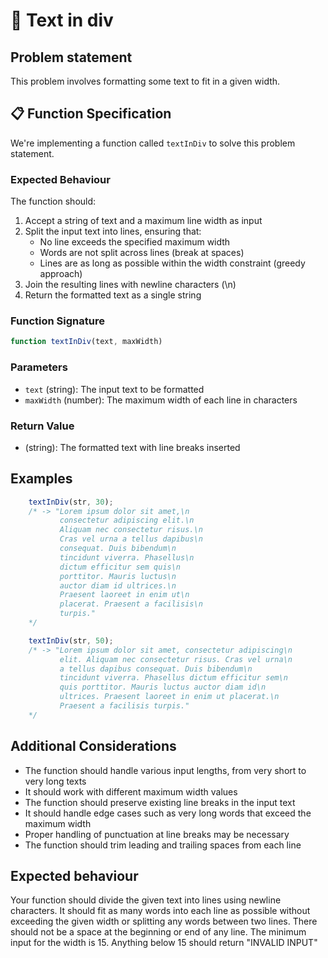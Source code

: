 # 📜 Text in div

## Problem statement

This problem involves formatting some text to fit in a given width.

## 📋 Function Specification

We're implementing a function called `textInDiv` to solve this problem statement.

### Expected Behaviour
The function should:

1. Accept a string of text and a maximum line width as input
2. Split the input text into lines, ensuring that:
   - No line exceeds the specified maximum width
   - Words are not split across lines (break at spaces)
   - Lines are as long as possible within the width constraint (greedy approach)
3. Join the resulting lines with newline characters (\n)
4. Return the formatted text as a single string

### Function Signature
```javascript
function textInDiv(text, maxWidth)
```

### Parameters
- `text` (string): The input text to be formatted
- `maxWidth` (number): The maximum width of each line in characters

### Return Value
- (string): The formatted text with line breaks inserted

## Examples

```js
    textInDiv(str, 30);
    /* -> "Lorem ipsum dolor sit amet,\n
           consectetur adipiscing elit.\n
           Aliquam nec consectetur risus.\n
           Cras vel urna a tellus dapibus\n
           consequat. Duis bibendum\n
           tincidunt viverra. Phasellus\n
           dictum efficitur sem quis\n
           porttitor. Mauris luctus\n
           auctor diam id ultrices.\n
           Praesent laoreet in enim ut\n
           placerat. Praesent a facilisis\n
           turpis."
    */
```
```js
    textInDiv(str, 50);
    /* -> "Lorem ipsum dolor sit amet, consectetur adipiscing\n
           elit. Aliquam nec consectetur risus. Cras vel urna\n
           a tellus dapibus consequat. Duis bibendum\n
           tincidunt viverra. Phasellus dictum efficitur sem\n
           quis porttitor. Mauris luctus auctor diam id\n
           ultrices. Praesent laoreet in enim ut placerat.\n
           Praesent a facilisis turpis."
    */

```


## Additional Considerations
- The function should handle various input lengths, from very short to very long texts
- It should work with different maximum width values
- The function should preserve existing line breaks in the input text
- It should handle edge cases such as very long words that exceed the maximum width
- Proper handling of punctuation at line breaks may be necessary
- The function should trim leading and trailing spaces from each line

## Expected behaviour

Your function should divide the given text into lines using newline characters. It should fit as many words into each line as possible without exceeding the given width or splitting any words between two lines. There should not be a space at the beginning or end of any line. The minimum input for the width is 15. Anything below 15 should return "INVALID INPUT"

